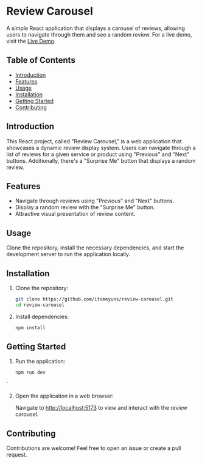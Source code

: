 # Review Carousel

A simple React application that displays a carousel of reviews, allowing users to navigate through them and see a random review.
For a live demo, visit the [Live Demo](https://itsmeyuns.github.io/review-carousel/).

## Table of Contents

- [Introduction](#introduction)
- [Features](#features)
- [Usage](#usage)
- [Installation](#installation)
- [Getting Started](#getting-started)
- [Contributing](#contributing)

## Introduction

This React project, called "Review Carousel," is a web application that showcases a dynamic review display system. Users can navigate through a list of reviews for a given service or product using "Previous" and "Next" buttons. Additionally, there's a "Surprise Me" button that displays a random review.

## Features

- Navigate through reviews using "Previous" and "Next" buttons.
- Display a random review with the "Surprise Me" button.
- Attractive visual presentation of review content.

## Usage

Clone the repository, install the necessary dependencies, and start the development server to run the application locally.

## Installation

1. Clone the repository:

   ```bash
   git clone https://github.com/itsmeyuns/review-carousel.git
   cd review-carousel
   ```

2. Install dependencies:

   ```bash
   npm install
   ```

## Getting Started

1. Run the application:

   ```bash
   npm run dev
   ```
`

2. Open the application in a web browser:

   Navigate to [http://localhost:5173](http://localhost:5173) to view and interact with the review carousel.

## Contributing

Contributions are welcome! Feel free to open an issue or create a pull request.
